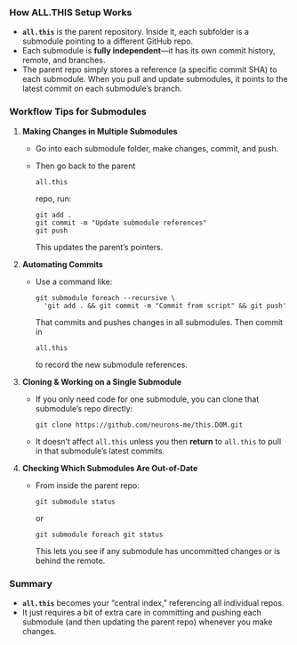 ### How ALL.THIS Setup Works
- **`all.this`** is the parent repository. Inside it, each subfolder is a submodule pointing to a different GitHub repo.
- Each submodule is **fully independent**—it has its own commit history, remote, and branches.
- The parent repo simply stores a reference (a specific commit SHA) to each submodule. When you pull and update submodules, it points to the latest commit on each submodule’s branch.

### Workflow Tips for Submodules

1. **Making Changes in Multiple Submodules**
   - Go into each submodule folder, make changes, commit, and push.
   - Then go back to the parent 

     ```
     all.this
     ```

      repo, run:

     ```
     git add .
     git commit -m "Update submodule references"
     git push
     ```

     This updates the parent’s pointers.

2. **Automating Commits**
   - Use a command like:

     ```
     git submodule foreach --recursive \
       'git add . && git commit -m "Commit from script" && git push'
     ```

     That commits and pushes changes in all submodules. Then commit in 

     ```
     all.this
     ```

      to record the new submodule references.

3. **Cloning & Working on a Single Submodule**
   - If you only need code for one submodule, you can clone that submodule’s repo directly:

     ```
     git clone https://github.com/neurons-me/this.DOM.git
     ```

   - It doesn’t affect `all.this` unless you then **return** to `all.this` to pull in that submodule’s latest commits.

4. **Checking Which Submodules Are Out-of-Date**

   - From inside the parent repo:

     ```
     git submodule status
     ```

     or

     ```
     git submodule foreach git status
     ```

     This lets you see if any submodule has uncommitted changes or is behind the remote.

### Summary
- **`all.this`** becomes your “central index,” referencing all individual repos.
- It just requires a bit of extra care in committing and pushing each submodule (and then updating the parent repo) whenever you make changes.